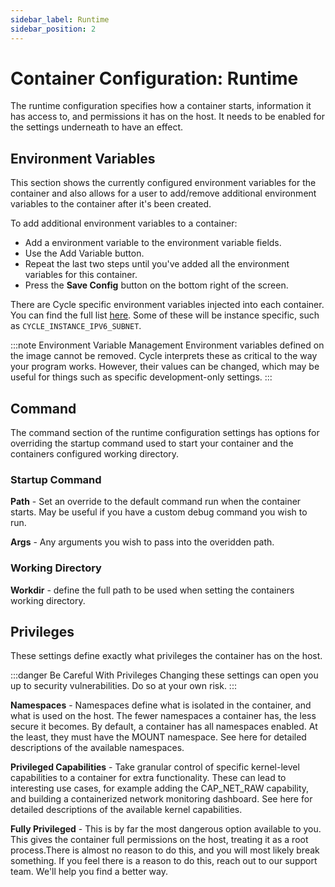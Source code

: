 ```yaml
---
sidebar_label: Runtime
sidebar_position: 2
---
```


# Container Configuration: Runtime
The runtime configuration specifies how a container starts, information it has access to, and permissions it has on the host. It needs to be enabled for the settings underneath to have an effect.

## Environment Variables
This section shows the currently configured environment variables for the container and also allows for a user to add/remove additional environment variables to the container after it's been created.

To add additional environment variables to a container:

* Add a environment variable to the environment variable fields.
* Use the Add Variable button.
* Repeat the last two steps until you've added all the environment variables for this container.
* Press the **Save Config** button on the bottom right of the screen.

There are Cycle specific environment variables injected into each container. You can find the full list [here](https://docs.cycle.io/docs/containers/integrations/environment-varibales). Some of these will be instance specific, such as `CYCLE_INSTANCE_IPV6_SUBNET`.

:::note Environment Variable Management
Environment variables defined on the image cannot be removed. Cycle interprets these as critical to the way your program works. However, their values can be changed, which may be useful for things such as specific development-only settings. 
:::

## Command
The command section of the runtime configuration settings has options for overriding the startup command used to start your container and the containers configured working directory.

### Startup Command
**Path** - Set an override to the default command run when the container starts. May be useful if you have a custom debug command you wish to run.

**Args** - Any arguments you wish to pass into the overidden path.

### Working Directory
**Workdir** - define the full path to be used when setting the containers working directory.  


## Privileges
These settings define exactly what privileges the container has on the host.

:::danger  Be Careful With Privileges
Changing these settings can open you up to security vulnerabilities. Do so at your own risk.
:::

**Namespaces** - Namespaces define what is isolated in the container, and what is used on the host. The fewer namespaces a container has, the less secure it becomes. By default, a container has all namespaces enabled. At the least, they must have the MOUNT namespace. See here for detailed descriptions of the available namespaces.


**Privileged Capabilities** - Take granular control of specific kernel-level capabilities to a container for extra functionality. These can lead to interesting use cases, for example adding the CAP_NET_RAW capability, and building a containerized network monitoring dashboard. See here for detailed descriptions of the available kernel capabilities.

**Fully Privileged** - This is by far the most dangerous option available to you. This gives the container full permissions on the host, treating it as a root process.There is almost no reason to do this, and you will most likely break something. If you feel there is a reason to do this, reach out to our support team. We'll help you find a better way.


